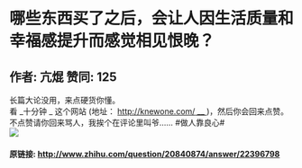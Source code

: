 # 哪些东西买了之后，会让人因生活质量和幸福感提升而感觉相见恨晚？
## 作者: 亢焜  赞同: 125
长篇大论没用，来点硬货你懂。  
看 _十分钟 _ 这个网站 (地址： [ http://knewone.com/ __ ](http://knewone.com)
)，然后你会回来点赞。  
不点赞请你回来骂人，我挨个在评论里叫爷…… #做人靠良心#  
![](http://pic1.zhimg.com/93393c680fc45a5c4627feb9c78e5627_b.jpg)



#### 原链接: http://www.zhihu.com/question/20840874/answer/22396798